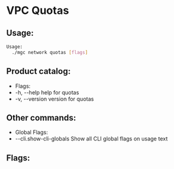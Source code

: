# VPC Quotas

## Usage:
```bash
Usage:
  ./mgc network quotas [flags]
```

## Product catalog:
- Flags:
- -h, --help      help for quotas
- -v, --version   version for quotas

## Other commands:
- Global Flags:
- --cli.show-cli-globals   Show all CLI global flags on usage text

## Flags:
```bash

```

